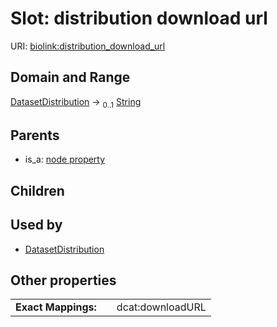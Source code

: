 
# Slot: distribution download url




URI: [biolink:distribution_download_url](https://w3id.org/biolink/vocab/distribution_download_url)


## Domain and Range

[DatasetDistribution](DatasetDistribution.md) &#8594;  <sub>0..1</sub> [String](types/String.md)

## Parents

 *  is_a: [node property](node_property.md)

## Children


## Used by

 * [DatasetDistribution](DatasetDistribution.md)

## Other properties

|  |  |  |
| --- | --- | --- |
| **Exact Mappings:** | | dcat:downloadURL |

